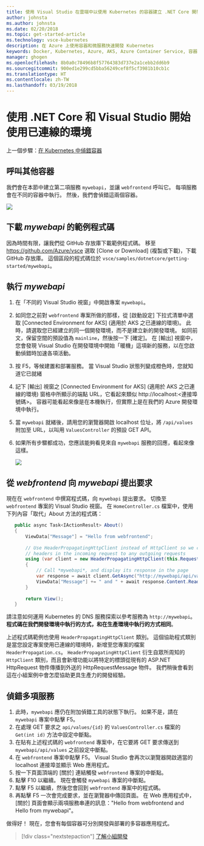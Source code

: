 ```yaml
---
title: 使用 Visual Studio 在雲端中以使用 Kubernetes 的容器建立 .NET Core 開發環境 - 步驟 5 - 呼叫其他的容器 | Microsoft Docs
author: johnsta
ms.author: johnsta
ms.date: 02/20/2018
ms.topic: get-started-article
ms.technology: vsce-kubernetes
description: 在 Azure 上使用容器和微服務快速開發 Kubernetes
keywords: Docker, Kubernetes, Azure, AKS, Azure Container Service, 容器
manager: ghogen
ms.openlocfilehash: 8b0a0c78496b8f57764383d737e2a1cebb2dd6b9
ms.sourcegitcommit: 900ed1e299cd5bba56249cef8f5cf3981b10cb1c
ms.translationtype: HT
ms.contentlocale: zh-TW
ms.lasthandoff: 03/19/2018
---
```

# <a name="get-started-on-connected-environment-with-net-core-and-visual-studio"></a>使用 .NET Core 和 Visual Studio 開始使用已連線的環境

上一個步驟：[在 Kubernetes 中偵錯容器](get-started-netcore-visualstudio-04.md)

## <a name="call-another-container"></a>呼叫其他容器
我們會在本節中建立第二項服務 `mywebapi`，並讓 `webfrontend` 呼叫它。 每項服務會在不同的容器中執行。 然後，我們會偵錯這兩個容器。

![](media/multi-container.png)

## <a name="download-sample-code-for-mywebapi"></a>下載 *mywebapi* 的範例程式碼
因為時間有限，讓我們從 GitHub 存放庫下載範例程式碼。 移至 https://github.com/Azure/vsce 選取 [Clone or Download] (複製或下載)，下載 GitHub 存放庫。 這個區段的程式碼位於 `vsce/samples/dotnetcore/getting-started/mywebapi`。

## <a name="run-mywebapi"></a>執行 *mywebapi*
1. 在「不同的 Visual Studio 視窗」中開啟專案 `mywebapi`。
1. 如同您之前對 `webfrontend` 專案所做的那樣，從 [啟動設定] 下拉式清單中選取 [Connected Environment for AKS] (適用於 AKS 之已連線的環境)。 此時，請選取您已經建立的同一個開發環境，而不是建立新的開發環境。 如同前文，保留空間的預設值為 `mainline`，然後按一下 [確定]。 在 [輸出] 視窗中，您會發現 Visual Studio 在開發環境中開始「暖機」這項新的服務，以在您啟動偵錯時加速各項活動。
1. 按 F5，等候建置和部署服務。 當 Visual Studio 狀態列變成橙色時，您就知道它已就緒
1. 記下 [輸出] 視窗之 [Connected Environment for AKS] (適用於 AKS 之已連線的環境) 窗格中所顯示的端點 URL，它看起來類似 http://localhost:\<連接埠號碼\>。 容器可能看起來像是在本機執行，但實際上是在我們的 Azure 開發環境中執行。
1. 當 `mywebapi` 就緒後，請用您的瀏覽器開啟 localhost 位址，將 `/api/values` 附加至 URL，以叫用 `ValuesController` 的預設 GET API。 
1. 如果所有步驟都成功，您應該能夠看見來自 `mywebapi` 服務的回應，看起來像這樣。

    ![](images/WebAPIResponse.png)

## <a name="make-a-request-from-webfrontend-to-mywebapi"></a>從 *webfrontend* 向 *mywebapi* 提出要求
現在在 `webfrontend` 中撰寫程式碼，向 `mywebapi` 提出要求。 切換至 `webfrontend` 專案的 Visual Studio 視窗。 在 `HomeController.cs` 檔案中，使用下列內容「取代」About 方法的程式碼：

 ```csharp
    public async Task<IActionResult> About()
    {
        ViewData["Message"] = "Hello from webfrontend";
        
        // Use HeaderPropagatingHttpClient instead of HttpClient so we can propagate
        // headers in the incoming request to any outgoing requests
        using (var client = new HeaderPropagatingHttpClient(this.Request))
        {
            // Call *mywebapi*, and display its response in the page
            var response = await client.GetAsync("http://mywebapi/api/values/1");
            ViewData["Message"] += " and " + await response.Content.ReadAsStringAsync();
        }
    
        return View();
    }

```

請注意如何運用 Kubernetes 的 DNS 服務探索以參考服務為 `http://mywebapi`。 **程式碼在我們開發環境中執行的方式，和在生產環境中執行的方式相同**。

上述程式碼範例也使用 `HeaderPropagatingHttpClient` 類別。 這個協助程式類別是當您設定專案使用已連線的環境時，新增至您專案的檔案 `HeaderPropagation.cs`。 `HeaderPropagatingHttpClient` 衍生自眾所周知的 `HttpClient` 類別，而且會新增功能以將特定的標頭從現有的 ASP.NET HttpRequest 物件傳播到外送的 HttpRequestMessage 物件。 我們稍後會看到這在小組案例中會怎麼協助更具生產力的開發經驗。

## <a name="debug-across-multiple-services"></a>偵錯多項服務
1. 此時，`mywebapi` 應仍在附加偵錯工具的狀態下執行。 如果不是，請在 `mywebapi` 專案中點擊 F5。
1. 在處理 GET 要求之 `api/values/{id}` 的 `ValuesController.cs` 檔案的 `Get(int id)` 方法中設定中斷點。
1. 在貼有上述程式碼的 `webfrontend` 專案中，在它要將 GET 要求傳送到 `mywebapi/api/values` 之前設定中斷點。
1. 在 `webfrontend` 專案中點擊 F5。 Visual Studio 會再次以瀏覽器開啟適當的 localhost 連接埠並顯示 Web 應用程式。
1. 按一下頁面頂端的 [關於] 連結觸發 `webfrontend` 專案的中斷點。 
1. 點擊 F10 以繼續。 現在會觸發 `mywebapi` 專案的中斷點。
1. 點擊 F5 以繼續，然後您會回到 `webfrontend` 專案中的程式碼。
1. 再點擊 F5 一次會完成要求，並在瀏覽器中傳回頁面。 在 Web 應用程式中，[關於] 頁面會顯示兩項服務串連的訊息："Hello from webfrontend and Hello from mywebapi"。

做得好！ 現在，您會有每個容器可分別開發與部署的多容器應用程式。

> [!div class="nextstepaction"]
> [了解小組開發](get-started-netcore-visualstudio-06.md)


